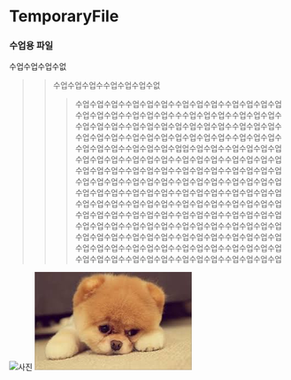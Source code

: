 # TemporaryFile

### 수업용 파일

수업수업수업수없
>>수업수업수업수수업수업수업수없
>>>수업수업수업수수업수업수업수수업수업수업수수업수업수업수업수업수업수업수수업수업수업수수수업수업수업수수업수업수업수수업수업수업수수업수업수업수업수업수업수업수수업수업수업수수업수업수업수수업수업수업수업수업수업수업수수업수업수업수수업수업수업수수업수업수업수업업수업수업수수업수업수업수업수업수업수업수수업수업수업수수업수업수업수수업수업수업수업수업수업수업수수업수업수업수수업수업수업수수업수업수업수업수업수업수업수수업수업수업수수업수업수업수수업수업수업수업수업수업수업수수업수업수업수수업수업수업수수업수업수업수업수업수업수업수수업수업수업수수업수업수업수수업수업수업수업수업수업수업수수업수업수업수수업수업수업수수업수업수업수업수업수업수업수수업수업수업수수업수업수업수수업수업수업수업수업수업수업수수업수업수업수수업수업수업수수업수업수업수업수업수업수업수수업수업수업수수업수업수업수수업수업수업수업수업수업수업수수업수업수업수수업수업수업수수업수업수업수업

![사진](http://www.bloter.net/wp-content/uploads/2016/08/%EC%8A%A4%EB%A7%88%ED%8A%B8%ED%8F%B0-%EC%82%AC%EC%A7%84.jpg) ![강아지](https://github.com/leeyh565/TemporaryFile/blob/main/%EB%8B%A4%EC%9A%B4%EB%A1%9C%EB%93%9C.jpg?raw=true)
